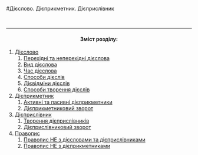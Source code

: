 #Дiєслово. Дiєприкметник. Дiєприслiвник



<br>
<hr>
<center><h4>Зміст розділу:</h4></center>

   1. [Дiєслово](dieslovo.md)
        1. [Перехiднi та неперехiднi дiєслова](perehidni_ta_neperehidni_diyeslova.md)
        2. [Вид дiєслова](vidi_diyeslova.md)
        3. [Час дiєслова](chasi_diyeslova.md)
        4. [Способи дiєслiв](sposobi_diyesliv.md)
        5. [Дiєвiдмiни дiєслiв](diyevidmini_diyesliv.md)
        6. [Способи творення дiєслiв](sposobi_tvorennya_sliv.md)
   2. [Дiєприкметник](diyeprikmetnik.md)
        1. [Активнi та пасивнi дiєприкметники](aktivni_ta_pasivni_diyeprikmetniki.md)
        2. [Дiєприкметниковий зворот](diyeprikmetnikoviy_zvorot.md)
   3. [Дiєприслiвник](diyeprislivnik.md)
        1. [Творення дiєприслiвникiв](tvorennya_diyeprislivnikiv.md)
        2. [Дiєприслiвниковий зворот](diyeprislivnikoviy_zvorot.md)
   4. [Правопис](Pravopis.md)
        1. [Правопис НЕ з дiєcловами та дiєприслiвниками](pravopis_NE_z_diyeslovami.md)
        2. [Правопис НЕ з дiєприкметниками](pravopis_NE_z_diyeprikmetnikami.md)